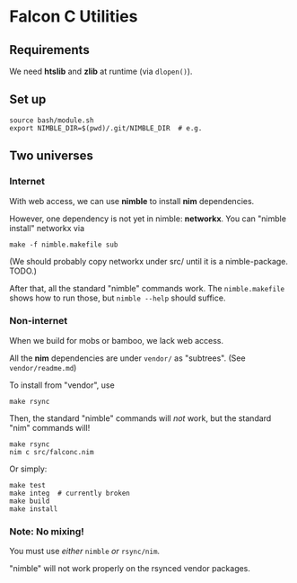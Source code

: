 # Falcon C Utilities

## Requirements
We need **htslib** and **zlib** at runtime (via `dlopen()`).

## Set up

    source bash/module.sh
    export NIMBLE_DIR=$(pwd)/.git/NIMBLE_DIR  # e.g.

## Two universes

### Internet

With web access, we can use **nimble** to install **nim** dependencies.

However, one dependency is not yet in nimble: **networkx**.
You can "nimble install" networkx via

    make -f nimble.makefile sub

(We should probably copy networkx under src/ until it is a nimble-package. TODO.)

After that, all the standard "nimble" commands work. The `nimble.makefile`
shows how to run those, but `nimble --help` should suffice.

### Non-internet

When we build for mobs or bamboo, we lack web access.

All the **nim** dependencies are under `vendor/` as
"subtrees". (See `vendor/readme.md`)

To install from "vendor", use

    make rsync

Then, the standard "nimble" commands will *not* work,
but the standard "nim" commands will!

    make rsync
    nim c src/falconc.nim

Or simply:

    make test
    make integ  # currently broken
    make build
    make install

### Note: No mixing!

You must use *either* `nimble` *or* `rsync/nim`.

"nimble" will not work properly on the rsynced vendor packages.
